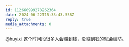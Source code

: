 ```yaml
---
id: 112660999278262364
date: 2024-06-22T15:33:43.558Z
reply: true
media_attachments: 0
---
```


[@huyixi](https://mastodon.social/@huyixi) 这个时间段很多人会赚到钱，没赚到钱的就会破防。

